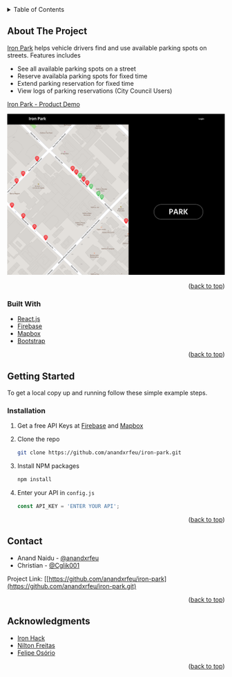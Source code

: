 <div id="top"></div>

<!-- TABLE OF CONTENTS -->
<details>
  <summary>Table of Contents</summary>
  <ol>
    <li>
      <a href="#about-the-project">About The Project</a>
      <ul>
        <li><a href="#built-with">Built With</a></li>
      </ul>
    </li>
    <li>
      <a href="#getting-started">Getting Started</a>
      <ul>
        <li><a href="#installation">Installation</a></li>
      </ul>
    </li>
    <li><a href="#contact">Contact</a></li>
    <li><a href="#acknowledgments">Acknowledgments</a></li>
  </ol>
</details>



<!-- ABOUT THE PROJECT -->
## About The Project


[Iron Park](https://iron-park.netlify.app/) helps vehicle drivers find and use available parking spots on streets. Features includes
* See all available parking spots on a street
* Reserve availabla parking spots for fixed time 
* Extend parking reservation for fixed time
* View logs of parking reservations (City Council Users)

[Iron Park - Product Demo](https://drive.google.com/file/d/14LBL2lj93gxjW4RV-omQEHtCKjA-HvDE/view?usp=sharing)

[![Product Name Screen Shot][product-screenshot]](https://iron-park.netlify.app/)

<p align="right">(<a href="#top">back to top</a>)</p>


### Built With

* [React.js](https://reactjs.org/)
* [Firebase](https://firebase.google.com/)
* [Mapbox](https://www.mapbox.com/)
* [Bootstrap](https://getbootstrap.com)

<p align="right">(<a href="#top">back to top</a>)</p>


<!-- GETTING STARTED -->
## Getting Started

To get a local copy up and running follow these simple example steps.

### Installation

1. Get a free API Keys at [Firebase](https://firebase.google.com/) and [Mapbox](https://www.mapbox.com/)

2. Clone the repo
   ```sh
   git clone https://github.com/anandxrfeu/iron-park.git
   ```
3. Install NPM packages
   ```sh
   npm install
   ```
4. Enter your API in `config.js`
   ```js
   const API_KEY = 'ENTER YOUR API';
   ```

<p align="right">(<a href="#top">back to top</a>)</p>


<!-- CONTACT -->
## Contact

* Anand Naidu - [@anandxrfeu](https://twitter.com/anandxrfeu)
* Christian - [@Cglik001](https://github.com/Cglik001)

Project Link: [[https://github.com/anandxrfeu/iron-park](https://github.com/anandxrfeu/iron-park.git)

<p align="right">(<a href="#top">back to top</a>)</p>


<!-- ACKNOWLEDGMENTS -->
## Acknowledgments

* [Iron Hack](https://github.com/ironhack)
* [Nilton Freitas](https://github.com/oniltos)
* [Felipe Osório](https://github.com/Briofita09)

<p align="right">(<a href="#top">back to top</a>)</p>

<!-- MARKDOWN LINKS & IMAGES -->
[product-screenshot]: src/assets/images/screenshot.png
